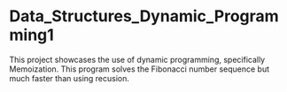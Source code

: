 # Data_Structures_Dynamic_Programming1
This project showcases the use of dynamic programming, specifically  Memoization.
This program solves the Fibonacci number sequence but much faster than using recusion. 
